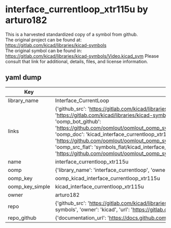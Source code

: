 # interface_currentloop_xtr115u by arturo182  
This is a harvested standardized copy of a symbol from github.  
The original project can be found at:  
https://gitlab.com/kicad/libraries/kicad-symbols  
The original symbol can be found in:
https://gitlab.com/kicad/libraries/kicad-symbols/Video.kicad_sym
Please consult that link for additional, details, files, and license information.  
## yaml dump  
| Key | Value |  
| --- | --- |  
| library_name | Interface_CurrentLoop |  
| links | {'github_src': 'https://gitlab.com/kicad/libraries/kicad-symbols/Video.kicad_sym', 'github_src_repo': 'https://gitlab.com/kicad/libraries/kicad-symbols', 'oomp_bot': 'kicad_interface_currentloop_xtr115u/working', 'oomp_bot_github': 'https://github.com/oomlout/oomlout_oomp_symbol_bot/tree/main/kicad_interface_currentloop_xtr115u/working', 'oomp_doc': 'kicad_interface_currentloop_xtr115u/working', 'oomp_doc_github': 'https://github.com/oomlout/oomlout_oomp_symbol_doc/tree/main/kicad_interface_currentloop_xtr115u/working', 'oomp_src_flat': 'symbols_flat/kicad_interface_currentloop_xtr115u/working', 'oomp_src_flat_github': 'https://github.com/oomlout/oomlout_oomp_symbol_src/tree/main/kicad_interface_currentloop_xtr115u/working'} |  
| name | interface_currentloop_xtr115u |  
| oomp | {'library_name': 'interface_currentloop', 'owner_name': 'kicad', 'symbol_name': 'interface_currentloop_xtr115u'} |  
| oomp_key | oomp_kicad_interface_currentloop_xtr115u |  
| oomp_key_simple | kicad_interface_currentloop_xtr115u |  
| owner | arturo182 |  
| repo | {'github_src': 'https://gitlab.com/kicad/libraries/kicad-symbols/Video.kicad_sym', 'name': 'libraries/kicad-symbols', 'owner': 'kicad', 'url': 'https://gitlab.com/kicad/libraries/kicad-symbols'} |  
| repo_github | {'documentation_url': 'https://docs.github.com/rest/repos/repos#get-a-repository', 'message': 'Not Found'} |  

